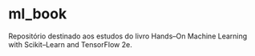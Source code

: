 # ml_book
Repositório destinado aos estudos do livro Hands–On Machine Learning with Scikit–Learn and TensorFlow 2e.
